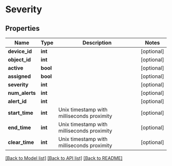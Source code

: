 # Severity

## Properties
Name | Type | Description | Notes
------------ | ------------- | ------------- | -------------
**device_id** | **int** |  | [optional] 
**object_id** | **int** |  | [optional] 
**active** | **bool** |  | [optional] 
**assigned** | **bool** |  | [optional] 
**severity** | **int** |  | [optional] 
**num_alerts** | **int** |  | [optional] 
**alert_id** | **int** |  | [optional] 
**start_time** | **int** | Unix timestamp with milliseconds proximity | [optional] 
**end_time** | **int** | Unix timestamp with milliseconds proximity | [optional] 
**clear_time** | **int** | Unix timestamp with milliseconds proximity | [optional] 

[[Back to Model list]](../README.md#documentation-for-models) [[Back to API list]](../README.md#documentation-for-api-endpoints) [[Back to README]](../README.md)

